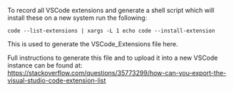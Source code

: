 To record all VSCode extensions and generate a shell script which will install these on a new system run the following:

```
code --list-extensions | xargs -L 1 echo code --install-extension
```

This is used to generate the VSCode_Extensions file here.

Full instructions to generate this file and to upload it into a new VSCode instance can be found at:
https://stackoverflow.com/questions/35773299/how-can-you-export-the-visual-studio-code-extension-list
